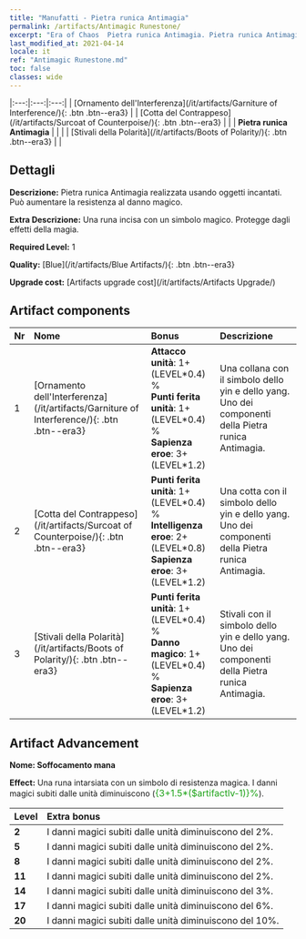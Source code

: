 ```yaml
---
title: "Manufatti - Pietra runica Antimagia"
permalink: /artifacts/Antimagic Runestone/
excerpt: "Era of Chaos  Pietra runica Antimagia. Pietra runica Antimagia Pietra runica Antimagia realizzata usando oggetti incantati. Può aumentare la resistenza al danno magico."
last_modified_at: 2021-04-14
locale: it
ref: "Antimagic Runestone.md"
toc: false
classes: wide
---
```


  |:---:|:---:|:---:| 
  | [Ornamento dell'Interferenza](/it/artifacts/Garniture of Interference/){: .btn .btn--era3} |   | [Cotta del Contrappeso](/it/artifacts/Surcoat of Counterpoise/){: .btn .btn--era3} | 
  |   | **Pietra runica Antimagia** |  | 
  |   | [Stivali della Polarità](/it/artifacts/Boots of Polarity/){: .btn .btn--era3} |   | 


## Dettagli

 **Descrizione:** Pietra runica Antimagia realizzata usando oggetti incantati. Può aumentare la resistenza al danno magico.

 **Extra Descrizione:** Una runa incisa con un simbolo magico. Protegge dagli effetti della magia.

 **Required Level:** 1

 **Quality:** [Blue](/it/artifacts/Blue Artifacts/){: .btn .btn--era3}

 **Upgrade cost:** [Artifacts upgrade cost](/it/artifacts/Artifacts Upgrade/)



## Artifact components

  | Nr |    Nome    |   Bonus | Descrizione | 
  |:---|:-----------|:--------|:------------| 
  | 1 | [Ornamento dell'Interferenza](/it/artifacts/Garniture of Interference/){: .btn .btn--era3} | **Attacco unità**: 1+(LEVEL\*0.4) %<br/>**Punti ferita unità**: 1+(LEVEL\*0.4) %<br/>**Sapienza eroe**: 3+(LEVEL\*1.2) | Una collana con il simbolo dello yin e dello yang. Uno dei componenti della Pietra runica Antimagia. | 
  | 2 | [Cotta del Contrappeso](/it/artifacts/Surcoat of Counterpoise/){: .btn .btn--era3} | **Punti ferita unità**: 1+(LEVEL\*0.4) %<br/>**Intelligenza eroe**: 2+(LEVEL\*0.8)<br/>**Sapienza eroe**: 3+(LEVEL\*1.2) | Una cotta con il simbolo dello yin e dello yang. Uno dei componenti della Pietra runica Antimagia. | 
  | 3 | [Stivali della Polarità](/it/artifacts/Boots of Polarity/){: .btn .btn--era3} | **Punti ferita unità**: 1+(LEVEL\*0.4) %<br/>**Danno magico**: 1+(LEVEL\*0.4) %<br/>**Sapienza eroe**: 3+(LEVEL\*1.2) | Stivali con il simbolo dello yin e dello yang. Uno dei componenti della Pietra runica Antimagia. | 


## Artifact Advancement

 **Nome: Soffocamento mana**

 **Effect:** Una runa intarsiata con un simbolo di resistenza magica. I danni magici subiti dalle unità diminuiscono (<span style="color: #1ca216;font-size:16px">{3+1.5*($artifactlv-1)}%</span>).

  |  Level  |    Extra bonus  | 
  |:--------|:----------------| 
  | **2** | I danni magici subiti dalle unità diminuiscono del 2%. | 
  | **5** | I danni magici subiti dalle unità diminuiscono del 2%. | 
  | **8** | I danni magici subiti dalle unità diminuiscono del 2%. | 
  | **11** | I danni magici subiti dalle unità diminuiscono del 2%. | 
  | **14** | I danni magici subiti dalle unità diminuiscono del 3%. | 
  | **17** | I danni magici subiti dalle unità diminuiscono del 6%. | 
  | **20** | I danni magici subiti dalle unità diminuiscono del 10%. | 
